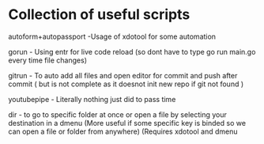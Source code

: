 
# Collection of useful scripts

autoform+autopassport -Usage of xdotool for some automation

gorun - Using entr for live code reload (so dont have to type go run main.go every time file changes)

gitrun - To auto add all files and open editor for commit and push after commit ( but is not complete as it doesnot init new repo if git not found  )

youtubepipe - Literally nothing just did to pass time

dir - to go to specific folder at once or open a file by selecting your destination in a dmenu (More useful if some specific key is binded so we can open a file or folder from anywhere) (Requires xdotool and dmenu

